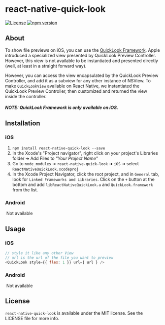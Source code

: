 # react-native-quick-look

[![License](https://img.shields.io/cocoapods/l/ReactNativeAutoUpdater.svg?style=flat)](http://cocoapods.org/pods/ReactNativeAutoUpdater) [![npm version](https://img.shields.io/npm/v/react-native-quick-look.svg?style=flat)](http://npmjs.com/package/react-native-quick-look)

## About

To show file previews on iOS, you can use the [QuickLook Framework](https://developer.apple.com/library/ios/documentation/FileManagement/Conceptual/DocumentInteraction_TopicsForIOS/Articles/UsingtheQuickLookFramework.html). Apple introduced a specialized view presented by QuickLook Preview Controller. However, this view is not available to be instantiated and presented directly (well, at least in a straight forward way).

However, you can access the view encapsulated by the QuickLook Preview Controller, and add it as a subview for any other instance of NSView. To make `QuickLookView` available on React Native, we instantiated the QuickLook Preview Controller, then customized and returned the view inside the controller.

##### NOTE: QuickLook Framework is only available on iOS.

## Installation

### iOS

1. `npm install react-native-quick-look --save`
2. In the Xcode's "Project navigator", right click on your project's Libraries folder ➜ Add Files to _"Your Project Name"_
3. Go to `node_modules` ➜ `react-native-quick-look` ➜ `iOS` ➜ select `ReactNativeQuickLook.xcodeproj`
4. In the Xcode Project Navigator, click the root project, and in `General` tab, look for `Linked Frameworks and Libraries`. Click on the `+` button at the bottom and add `libReactNativeQuickLook.a` and `QuickLook.framework` from the list.

### Android

​	Not available

## Usage

### iOS

```javascript
// style it like any other View
// url is the url of the file you want to preview
<QuickLook style={{ flex: 1 }} url={ url } />
```

### Android

​	Not available

## License

`react-native-quick-look` is available under the MIT license. See the LICENSE file for more info.